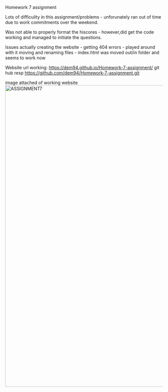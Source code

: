 Homework 7 assignment

Lots of difficulity in this assignment/problems - unforunately ran out of time due to work commitments over the weekend.

Was not able to properly format the hiscores - however,did get the code working and managed to initiate the questions.

Issues actually creating the website - getting 404 errors - played around with it moving and renaming files - index.html was moved out/in folder and seems to work now

Website url working: https://dem94.github.io/Homework-7-assignment/
git hub resp https://github.com/dem94/Homework-7-assignment.git

image attached of working website
<img width="960" alt="ASSIGNMENT7" src="https://github.com/dem94/Homework-7-assignment/assets/152329096/4cf1fd97-8f22-44c5-8e78-1e6d9f032b0d">

